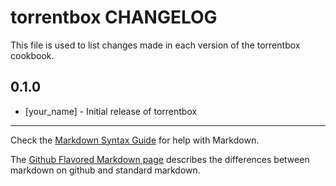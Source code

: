 torrentbox CHANGELOG
====================

This file is used to list changes made in each version of the torrentbox cookbook.

0.1.0
-----
- [your_name] - Initial release of torrentbox

- - -
Check the [Markdown Syntax Guide](http://daringfireball.net/projects/markdown/syntax) for help with Markdown.

The [Github Flavored Markdown page](http://github.github.com/github-flavored-markdown/) describes the differences between markdown on github and standard markdown.
